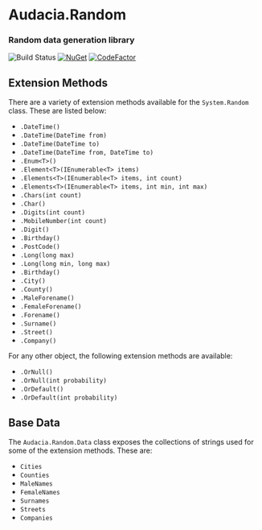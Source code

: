 # Audacia.Random
### Random data generation library

![Build Status](https://dev.azure.com/audacia/Audacia/_apis/build/status/Audacia.Random?branchName=master)
[![NuGet](https://img.shields.io/nuget/v/Audacia.Random.svg)](https://www.nuget.org/packages/Audacia.Random)
[![CodeFactor](https://www.codefactor.io/repository/github/audaciaconsulting/audacia.random/badge)](https://www.codefactor.io/repository/github/audaciaconsulting/audacia.random)

## Extension Methods

There are a variety of extension methods available for the `System.Random` class. These are listed below:
- `.DateTime()`
- `.DateTime(DateTime from)`
- `.DateTime(DateTime to)`
- `.DateTime(DateTime from, DateTime to)`
- `.Enum<T>()`
- `.Element<T>(IEnumerable<T> items)`
- `.Elements<T>(IEnumerable<T> items, int count)`
- `.Elements<T>(IEnumerable<T> items, int min, int max)`
- `.Chars(int count)`
- `.Char()`
- `.Digits(int count)`
- `.MobileNumber(int count)`
- `.Digit()`
- `.Birthday()`
- `.PostCode()`
- `.Long(long max)`
- `.Long(long min, long max)`
- `.Birthday()`
- `.City()`
- `.County()`
- `.MaleForename()`
- `.FemaleForename()`
- `.Forename()`
- `.Surname()`
- `.Street()`
- `.Company()`

For any other object, the following extension methods are available:
- `.OrNull()`
- `.OrNull(int probability)`
- `.OrDefault()`
- `.OrDefault(int probability)`

## Base Data
The `Audacia.Random.Data` class exposes the collections of strings used for some of the extension methods. These are:
- `Cities`
- `Counties`
- `MaleNames`
- `FemaleNames`
- `Surnames`
- `Streets`
- `Companies`

